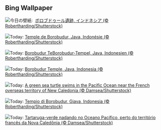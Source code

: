 ## Bing Wallpaper
![](https://www.bing.com/th?id=OHR.BorobudurBells_JA-JP5888220367_UHD.jpg&w=1000)今日の壁紙: &nbsp;[ボロブドゥール遺跡, インドネシア (© Robertharding/Shutterstock)](https://www.bing.com/th?id=OHR.BorobudurBells_JA-JP5888220367_UHD.jpg)
<br><br/>
![](https://www.bing.com/th?id=OHR.BorobudurBells_FR-FR9771454901_UHD.jpg&w=1000)Today: [Temple de Borobudur, Java, Indonésie (© Robertharding/Shutterstock)](https://www.bing.com/th?id=OHR.BorobudurBells_FR-FR9771454901_UHD.jpg)
<br><br/>
![](https://www.bing.com/th?id=OHR.BorobudurBells_DE-DE1793437311_UHD.jpg&w=1000)Today: [Borobudur TeBorobudur-Tempel, Java, Indonesien (© Robertharding/Shutterstock)](https://www.bing.com/th?id=OHR.BorobudurBells_DE-DE1793437311_UHD.jpg)
<br><br/>
![](https://www.bing.com/th?id=OHR.BorobudurBells_ES-ES2132252212_UHD.jpg&w=1000)Today: [Borobudur Temple, Java, Indonesia (© Robertharding/Shutterstock)](https://www.bing.com/th?id=OHR.BorobudurBells_ES-ES2132252212_UHD.jpg)
<br><br/>
![](https://www.bing.com/th?id=OHR.CoralTurtle_EN-GB3087704851_UHD.jpg&w=1000)Today: [A green sea turtle swims in the Pacific Ocean near the French overseas territory of New Caledonia (© Damsea/Shutterstock)](https://www.bing.com/th?id=OHR.CoralTurtle_EN-GB3087704851_UHD.jpg)
<br><br/>
![](https://www.bing.com/th?id=OHR.BorobudurBells_IT-IT2966743478_UHD.jpg&w=1000)Today: [Tempio di Borobudur, Giava, Indonesia (© Robertharding/Shutterstock)](https://www.bing.com/th?id=OHR.BorobudurBells_IT-IT2966743478_UHD.jpg)
<br><br/>
![](https://www.bing.com/th?id=OHR.CoralTurtle_PT-BR9135680807_UHD.jpg&w=1000)Today: [Tartaruga-verde nadando no Oceano Pacífico, perto do território francês da Nova Caledônia (© Damsea/Shutterstock)](https://www.bing.com/th?id=OHR.CoralTurtle_PT-BR9135680807_UHD.jpg)
<br><br/>
